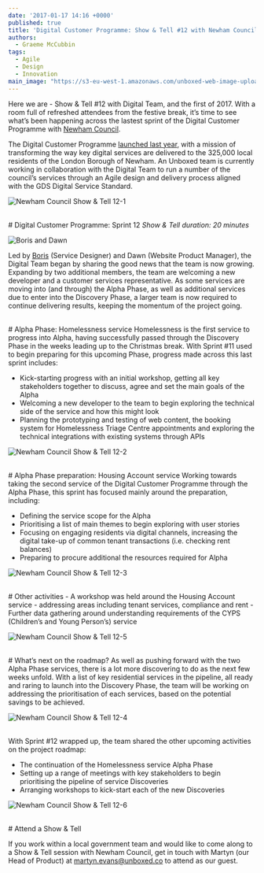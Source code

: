 ```yaml
---
date: '2017-01-17 14:16 +0000'
published: true
title: 'Digital Customer Programme: Show & Tell #12 with Newham Council'
authors:
  - Graeme McCubbin
tags:
  - Agile
  - Design
  - Innovation
main_image: "https://s3-eu-west-1.amazonaws.com/unboxed-web-image-uploader/3834e8daaaf77591278430fb28d542f9.JPG"
---
```

Here we are - Show & Tell #12 with Digital Team, and the first of 2017. With a room full of refreshed attendees from the festive break, it’s time to see what’s been happening across the lastest sprint of the Digital Customer Programme with [Newham Council](https://www.newham.gov.uk/Pages/index.aspx).<br/>

The Digital Customer Programme [launched last year](https://unboxed.co/news/unboxed-is-awarded-digital-customer-programme-discovery-phase-contract-with-newham-council/), with a mission of transforming the way key digital services are delivered to the 325,000 local residents of the London Borough of Newham. An Unboxed team is currently working in collaboration with the Digital Team to run a number of the council’s services through an Agile design and delivery process aligned with the GDS Digital Service Standard.<br/>

![Newham Council Show  & Tell 12-1](https://s3-eu-west-1.amazonaws.com/unboxed-web-image-uploader/124b8cbdc230023fb0a1b673c6ffd2bc.JPG)

<br/>
# Digital Customer Programme: Sprint 12
<i>Show & Tell duration: 20 minutes</i><br/>

![Boris and Dawn](https://s3-eu-west-1.amazonaws.com/unboxed-web-image-uploader/c36b176a3815c0ffa62f7eb291273016.PNG)

Led by [Boris](https://unboxed.co/team/#boris-divjak) (Service Designer) and Dawn (Website Product Manager), the Digital Team began by sharing the good news that the team is now growing. Expanding by two additional members, the team are welcoming a new developer and a customer services representative. As some services are moving into (and through) the Alpha Phase, as well as additional services due to enter into the Discovery Phase, a larger team is now required to continue delivering results, keeping the momentum of the project going.<br/>

<br/>
# Alpha Phase: Homelessness service
Homelessness is the first service to progress into Alpha, having successfully passed through the Discovery Phase in the weeks leading up to the Christmas break. With Sprint #11 used to begin preparing for this upcoming Phase, progress made across this last sprint includes:<br/>

- Kick-starting progress with an initial workshop, getting all key stakeholders together to discuss, agree and set the main goals of the Alpha
- Welcoming a new developer to the team to begin exploring the technical side of the service and how this might look
- Planning the prototyping and testing of web content, the booking system for Homelessness Triage Centre appointments and exploring the technical integrations with existing systems through APIs

![Newham Council Show  & Tell 12-2](https://s3-eu-west-1.amazonaws.com/unboxed-web-image-uploader/e05253ec8c8789107ab29d5966c7c9ea.JPG)

<br/>
# Alpha Phase preparation: Housing Account service
Working towards taking the second service of the Digital Customer Programme through the Alpha Phase, this sprint has focused mainly around the preparation, including:<br/>

- Defining the service scope for the Alpha
- Prioritising a list of main themes to begin exploring with user stories
- Focusing on engaging residents via digital channels, increasing the digital take-up of common tenant transactions (i.e. checking rent balances)
- Preparing to procure additional the resources required for Alpha

![Newham Council Show  & Tell 12-3](https://s3-eu-west-1.amazonaws.com/unboxed-web-image-uploader/7061b8af8fa11213ceca08a2fff1245a.JPG)

<br/>
# Other activities
- A workshop was held around the Housing Account service - addressing areas including tenant services, compliance and rent
- Further data gathering around understanding requirements of the CYPS (Children’s and Young Person’s) service

![Newham Council Show  & Tell 12-5](https://s3-eu-west-1.amazonaws.com/unboxed-web-image-uploader/5befe6b1ef6239964b5610a82bee4b67.JPG)

<br/>
# What’s next on the roadmap?
As well as pushing forward with the two Alpha Phase services, there is a lot more discovering to do as the next few weeks unfold. With a list of key residential services in the pipeline, all ready and raring to launch into the Discovery Phase, the team will be working on addressing the prioritisation of each services, based on the potential savings to be achieved.<br/>

![Newham Council Show  & Tell 12-4](https://s3-eu-west-1.amazonaws.com/unboxed-web-image-uploader/ec4c9ae3b50204e77e261bf5dd7bdf9a.JPG)

<br/>
With Sprint #12 wrapped up, the team shared the other upcoming activities on the project roadmap:<br/>

- The continuation of the Homelessness service Alpha Phase
- Setting up a range of meetings with key stakeholders to begin prioritising the pipeline of service Discoveries
- Arranging workshops to kick-start each of the new Discoveries

![Newham Council Show  & Tell 12-6](https://s3-eu-west-1.amazonaws.com/unboxed-web-image-uploader/3834e8daaaf77591278430fb28d542f9.JPG)

<br/>
# Attend a Show & Tell

If you work within a local government team and would like to come along to a Show & Tell session with Newham Council, get in touch with Martyn (our Head of Product) at martyn.evans@unboxed.co to attend as our guest.

